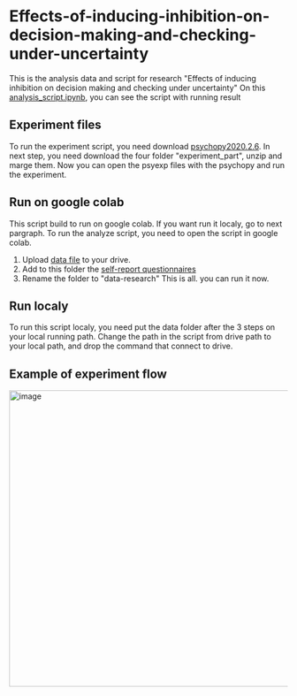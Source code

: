 # Effects-of-inducing-inhibition-on-decision-making-and-checking-under-uncertainty
This is the analysis data and script for research "Effects of inducing inhibition on decision making and checking under uncertainty"
On this [analysis_script.ipynb](https://github.com/HodayaAdlerResearch/Effects-of-inducing-inhibition-on-decision-making-and-checking-under-uncertainty/blob/main/analysis_script.ipynb), you can see the script with running result
## Experiment files
To run the experiment script, you need download [psychopy2020.2.6](https://github.com/psychopy/psychopy/releases/tag/2020.2.6).
In next step, you need download the four folder "experiment_part", unzip and marge them.
Now you can open the psyexp files with the psychopy and run the experiment. 
## Run on google colab
This script build to run on google colab. If you want run it localy, go to next pargraph. 
To run the analyze script, you need to open the script in google colab.
1. Upload [data file](https://github.com/HodayaAdlerResearch/Effects-of-inducing-inhibition-on-decision-making-and-checking-under-uncertainty/blob/main/data-uncertainty%26checking.zip) to your drive.
2. Add to this folder the [self-report questionnaires](https://github.com/HodayaAdlerResearch/Effects-of-inducing-inhibition-on-decision-making-and-checking-under-uncertainty/blob/main/inhibitory_control%26uncertainty%26check_score.xlsx)
3. Rename the folder to "data-research"
This is all. you can run it now. 
## Run localy
To run this script localy, you need put the data folder after the  3 steps on your local running path.
Change the path in the script from drive path to your local path, and drop the command that connect to drive.

## Example of experiment flow

<img width="536" alt="image" src="https://user-images.githubusercontent.com/112691193/190481890-4c1c316a-c50d-431a-a14d-014c147cb70e.png">

